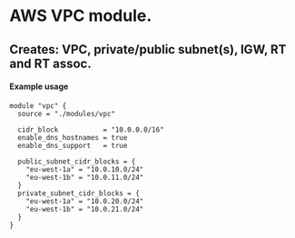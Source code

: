 # AWS VPC module.

## Creates: VPC, private/public subnet(s), IGW, RT and RT assoc.

#### Example usage

```hcl
module "vpc" {
  source = "./modules/vpc"

  cidr_block           = "10.0.0.0/16"
  enable_dns_hostnames = true
  enable_dns_support   = true

  public_subnet_cidr_blocks = {
    "eu-west-1a" = "10.0.10.0/24"
    "eu-west-1b" = "10.0.11.0/24"
  }
  private_subnet_cidr_blocks = {
    "eu-west-1a" = "10.0.20.0/24"
    "eu-west-1b" = "10.0.21.0/24"  
  }
}
```